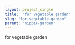 ```yaml
---
layout: project_single
title:  "for vegetable garden"
slug: "for-vegetable-garden"
parent: "hippie-garden"
---
```

for vegetable garden